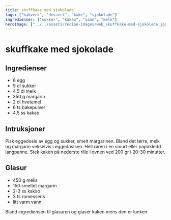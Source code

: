 ```yaml
---
title: skuffkake med sjokolade
tags: ["bakverk", "dessert", "kake", "sjokolade"]
ingredienser: ["sukker", "kakao", "vann", "melk"]
heroImage: ["../../assets/recipe-images/web_skuffkake-med-sjokolade.jpg"]
---
```


# skuffkake med sjokolade

## Ingredienser

- 6 egg
- 9 dl sukker
- 4,5 dl melk
- 350 g margarin
- 2 dl hvetemel
- 6 ts bakepulver
- 4,5 ss kakao

## Intruksjoner

Pisk eggedosis av egg og sukker, smelt margarinen. Bland det tørre, melk og margarin vekselvis i eggedosisen. Hell røren i en smurt eller papirkledd langpanne. Stek kaken på nederste rille i ovnen ved 200 gr i 20-30 minutter.

## Glasur

- 450 g melis
- 150 smeltet margarin
- 2-3 ss kakao
- 3 ts romessens
- litt varm vann

Bland ingrediensen til glasuren og glaser kaken mens den er lunken.
